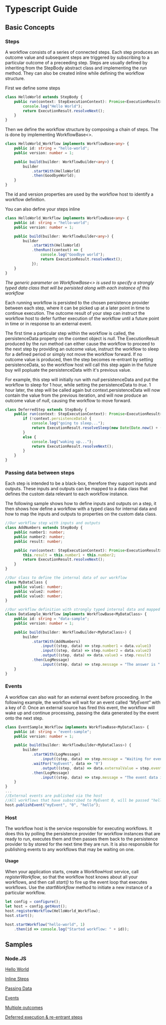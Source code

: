 # Typescript Guide

## Basic Concepts

### Steps

A workflow consists of a series of connected steps.  Each step produces an outcome value and subsequent steps are triggered by subscribing to a particular outcome of a preceeding step.
Steps are usually defined by inheriting from the StepBody abstract class and implementing the *run* method.  They can also be created inline while defining the workflow structure.

First we define some steps

```TypeScript
class HelloWorld extends StepBody {    
    public run(context: StepExecutionContext): Promise<ExecutionResult> {
        console.log("Hello World");
        return ExecutionResult.resolveNext();
    }
}
```

Then we define the workflow structure by composing a chain of steps.  The is done by implementing WorkflowBase<>.

```TypeScript
class HelloWorld_Workflow implements WorkflowBase<any> {    
    public id: string = "hello-world";
    public version: number = 1;

    public build(builder: WorkflowBuilder<any>) {        
        builder
            .startWith(HelloWorld)
            .then(GoodbyeWorld);
    }
}
```
The  id and version properties are used by the workflow host to identify a workflow definition.

You can also define your steps inline

```TypeScript
class HelloWorld_Workflow implements WorkflowBase<any> {    
    public id: string = "hello-world";
    public version: number = 1;

    public build(builder: WorkflowBuilder<any>) {        
        builder
            .startWith(HelloWorld)
            .thenRun((context) => {
                console.log("Goodbye world");                
                return ExecutionResult.resolveNext();
            });
    }
}
```
*The generic parameter on WorkflowBase<> is used to specify a strongly typed data class that will be persisted along with each instance of this workflow*

Each running workflow is persisted to the chosen persistence provider between each step, where it can be picked up at a later point in time to continue execution.  The outcome result of your step can instruct the workflow host to defer further execution of the workflow until a future point in time or in response to an external event.

The first time a particular step within the workflow is called, the persistenceData property on the context object is *null*.  The ExecutionResult produced by the *run* method can either cause the workflow to proceed to the next step by providing an outcome value, instruct the workflow to sleep for a defined period or simply not move the workflow forward.  If no outcome value is produced, then the step becomes re-entrant by setting persistenceData, so the workflow host will call this step again in the future buy will popluate the persistenceData with it's previous value.

For example, this step will initially run with *null* persistenceData and put the workflow to sleep for 1 hour, while setting the persistenceData to *true*.  1 hour later, the step will be called again but context.persistenceData will now contain the value from the previous iteration, and will now produce an outcome value of *null*, causing the workflow to move forward.

```TypeScript
class DeferredStep extends StepBody {    
    public run(context: StepExecutionContext): Promise<ExecutionResult> {
        if (!context.persistenceData) {
            console.log("going to sleep...");                
            return ExecutionResult.resolveSleep(new Date(Date.now() + (1000 * 60 * 60)), true);
        }
        else {
            console.log("waking up...");
            return ExecutionResult.resolveNext();
        } 
    }
}
```

### Passing data between steps

Each step is intended to be a black-box, therefore they support inputs and outputs.  These inputs and outputs can be mapped to a data class that defines the custom data relevant to each workflow instance.

The following sample shows how to define inputs and outputs on a step, it then shows how define a workflow with a typed class for internal data and how to map the inputs and outputs to properties on the custom data class.

```TypeScript
//Our workflow step with inputs and outputs
class AddNumbers extends StepBody {    
    public number1: number;
    public number2: number;
    public result: number;

    public run(context: StepExecutionContext): Promise<ExecutionResult> {
        this.result = this.number1 + this.number2;
        return ExecutionResult.resolveNext();
    }
}

//Our class to define the internal data of our workflow
class MyDataClass {
    public value1: number;
    public value2: number;
    public value3: number;
}

//Our workflow definition with strongly typed internal data and mapped inputs & outputs
class DataSample_Workflow implements WorkflowBase<MyDataClass> {    
    public id: string = "data-sample";
    public version: number = 1;

    public build(builder: WorkflowBuilder<MyDataClass>) {        
        builder
            .startWith(AddNumbers)
                .input((step, data) => step.number1 = data.value1)
                .input((step, data) => step.number2 = data.value2)
                .output((step, data) => data.value3 = step.result)
            .then(LogMessage)
                .input((step, data) => step.message = "The answer is " + data.value3)
    }
}
```

### Events

A workflow can also wait for an external event before proceeding.  In the following example, the workflow will wait for an event called *"MyEvent"* with a key of *0*.  Once an external source has fired this event, the workflow will wake up and continue processing, passing the data generated by the event onto the next step.

```TypeScript
class EventSample_Workflow implements WorkflowBase<MyDataClass> {    
    public id: string = "event-sample";
    public version: number = 1;

    public build(builder: WorkflowBuilder<MyDataClass>) {        
        builder
            .startWith(LogMessage)
                .input((step, data) => step.message = "Waiting for event...")
            .waitFor("myEvent", data => "0")
                .output((step, data) => data.externalValue = step.eventData)
            .then(LogMessage)
                .input((step, data) => step.message = "The event data is " + data.externalValue)
    }
}
...
//External events are published via the host
//All workflows that have subscribed to MyEvent 0, will be passed "hello"
host.publishEvent("myEvent", "0", "hello");
```

### Host

The workflow host is the service responsible for executing workflows.  It does this by polling the persistence provider for workflow instances that are ready to run, executes them and then passes them back to the persistence provider to by stored for the next time they are run.  It is also responsible for publishing events to any workflows that may be waiting on one.

#### Usage

When your application starts, create a WorkflowHost service,  call *registerWorkflow*, so that the workflow host knows about all your workflows, and then call *start()* to fire up the event loop that executes workflows.  Use the *startWorkflow* method to initiate a new instance of a particular workflow.


```TypeScript
let config = configure();
let host = config.getHost();
host.registerWorkflow(HelloWorld_Workflow);
host.start();

host.startWorkflow("hello-world", 1)
    .then(id => console.log("Started workflow: " + id));
```


## Samples

### Node.JS

[Hello World](samples/node.js/typescript/01-hello-world.ts)

[Inline Steps](samples/node.js/typescript/02-hello-world.ts)

[Passing Data](samples/node.js/typescript/03-data.ts)

[Events](samples/node.js/typescript/04-events.ts)

[Multiple outcomes](samples/node.js/typescript/05-outcomes.ts)

[Deferred execution & re-entrant steps](samples/node.js/typescript/06-deferred-steps.ts)
